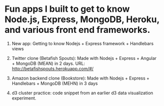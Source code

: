 # Fun apps I built to get to know Node.js, Express, MongoDB, Heroku, and various front end frameworks.

1. New app: Getting to know Nodejs + Express framework + Handlebars views

2. Twitter clone (Betafish Spouts): Made with Nodejs + Express + Angular + MongoDB (MEAN) in 2 days.
URL: http://betafishspouts.herokuapp.com/#/

3. Amazon backend clone (Bookstore): Made with Nodejs + Express + Handlebars + MongoDB (MEHN) in 3 days

4. d3 cluster practice: code snippet from an earlier d3 data visualization experiment.
